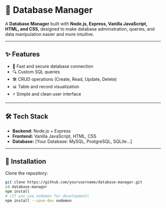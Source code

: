 # 📂 Database Manager

A **Database Manager** built with **Node.js, Express, Vanilla JavaScript, HTML, and CSS**, designed to make database administration, queries, and data manipulation easier and more intuitive.  

---

## ✨ Features
- 📌 Fast and secure database connection  
- 🔍 Custom SQL queries  
- 🛠️ CRUD operations (Create, Read, Update, Delete)  
- 📊 Table and record visualization  
- ⚡ Simple and clean user interface  

---

## 🛠️ Tech Stack
- **Backend:** Node.js + Express  
- **Frontend:** Vanilla JavaScript, HTML, CSS  
- **Database:** [Your Database: MySQL, PostgreSQL, SQLite...]  

---

## 🚀 Installation

Clone the repository:

```bash
git clone https://github.com/yourusername/database-manager.git
cd database-manager
npm install
# (If you use nodemon for development)
npm install --save-dev nodemon
```
